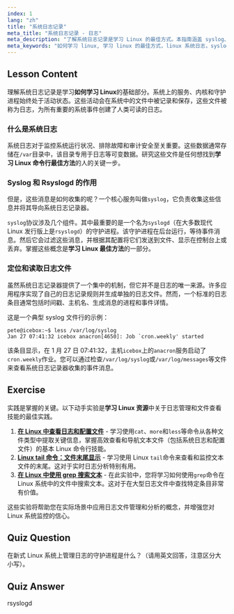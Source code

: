 ```yaml
---
index: 1
lang: "zh"
title: "系统日志记录"
meta_title: "系统日志记录 - 日志"
meta_description: "了解系统日志记录是学习 Linux 的最佳方式。本指南涵盖 syslog、rsyslogd 以及如何在 /var/log 中查找和读取日志文件。是任何免费在线 Linux 课程的关键部分。"
meta_keywords: "如何学习 linux, 学习 linux 的最佳方式，linux 系统日志，syslog, rsyslogd, var log, 系统日志，学习 linux 命令行，学习 linux 的最佳资源"
---
```


## Lesson Content

理解系统日志记录是学习**如何学习 Linux**的基础部分。系统上的服务、内核和守护进程始终处于活动状态。这些活动会在系统中的文件中被记录和保存，这些文件被称为日志，为所有重要的系统事件创建了人类可读的日志。

### 什么是系统日志

系统日志对于监控系统运行状况、排除故障和审计安全至关重要。这些数据通常存储在`/var`目录中，该目录专用于日志等可变数据。研究这些文件是任何想找到**学习 Linux 命令行最佳方法**的人的关键一步。

### Syslog 和 Rsyslogd 的作用

但是，这些消息是如何收集的呢？一个核心服务叫做`syslog`，它负责收集这些信息并将其导向系统日志记录器。

`syslog`协议涉及几个组件。其中最重要的是一个名为`syslogd`（在大多数现代 Linux 发行版上是`rsyslogd`）的守护进程。该守护进程在后台运行，等待事件消息。然后它会过滤这些消息，并根据其配置将它们发送到文件、显示在控制台上或丢弃。掌握这些概念是**学习 Linux 最佳方法**的一部分。

### 定位和读取日志文件

虽然系统日志记录器提供了一个集中的机制，但它并不是日志的唯一来源。许多应用程序实现了自己的日志记录规则并生成单独的日志文件。然而，一个标准的日志条目通常包括时间戳、主机名、生成消息的进程和事件详情。

这是一个典型 syslog 文件行的示例：

```plaintext
pete@icebox:~$ less /var/log/syslog
Jan 27 07:41:32 icebox anacron[4650]: Job `cron.weekly' started
```

该条目显示，在 1 月 27 日 07:41:32，主机`icebox`上的`anacron`服务启动了`cron.weekly`作业。您可以通过检查`/var/log/syslog`或`/var/log/messages`等文件来查看系统日志记录器收集的事件消息。

## Exercise

实践是掌握的关键。以下动手实验是**学习 Linux 资源**中关于日志管理和文件查看技能的最佳实践。

1.  **[在 Linux 中查看日志和配置文件](https://labex.io/zh/labs/linux-viewing-log-and-configuration-files-in-linux-387914)** - 学习使用`cat`、`more`和`less`等命令从各种文件类型中提取关键信息，掌握高效查看和导航文本文件（包括系统日志和配置文件）的基本 Linux 命令行技能。
2.  **[Linux tail 命令：文件末尾显示](https://labex.io/zh/labs/linux-linux-tail-command-file-end-display-214303)** - 学习使用 Linux `tail`命令来查看和监控文本文件的末尾。这对于实时日志分析特别有用。
3.  **[在 Linux 中使用 grep 搜索文本](https://labex.io/zh/labs/comptia-search-text-with-grep-in-linux-590841)** - 在此实验中，您将学习如何使用`grep`命令在 Linux 系统中的文件中搜索文本。这对于在大型日志文件中查找特定条目非常有价值。

这些实验将帮助您在实际场景中应用日志文件管理和分析的概念，并增强您对 Linux 系统监控的信心。

## Quiz Question

在新式 Linux 系统上管理日志的守护进程是什么？（请用英文回答，注意区分大小写）。

## Quiz Answer

rsyslogd
